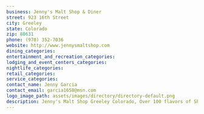 ```yaml
---
business: Jenny's Malt Shop & Diner
street: 923 16th Street
city: Greeley
state: Colorado
zip: 80631
phone: (970) 352-7036
website: http://www.jennysmaltshop.com
dining_categories: 
entertainment_and_recreation_categories: 
lodging_and_event_centers_categories: 
nightlife_categories: 
retail_categories: 
service_categories: 
contact_name: Jenny Garcia
contact_email: garcia1658@msn.com
logo_image_path: assets/images/directory/directory-default.png
description: Jenny's Malt Shop Greeley Colorado, Over 100 flavors of Shakes, Malts and Shave Ice. Hottest Green Chili, Breakfast burritos served all day, Burgers, Ice Cream & Cinnamon Chews and so much more!
---
```

